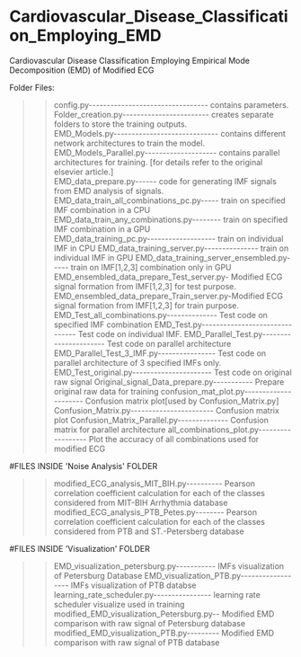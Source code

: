 # Cardiovascular_Disease_Classification_Employing_EMD
Cardiovascular Disease Classification Employing Empirical Mode Decomposition (EMD) of Modified ECG

Folder Files:
>>config.py--------------------------------- contains parameters.<br />
>>Folder_creation.py------------------------ creates separate folders to store the training outputs.<br />
>>EMD_Models.py----------------------------- contains different network architectures to train the model.<br />
>>EMD_Models_Parallel.py-------------------- contains parallel architectures for training. [for details refer to the original elsevier article.]<br />
>>EMD_data_prepare.py------ code for generating IMF signals from EMD analysis of signals.<br />
>>EMD_data_train_all_combinations_pc.py----- train on specified IMF combination in a CPU<br />
>>EMD_data_train_any_combinations.py-------- train on specified IMF combination in a GPU<br />
>>EMD_data_training_pc.py------------------- train on individual IMF in CPU
>>EMD_data_training_server.py--------------- train on individual IMF in GPU
>>EMD_data_training_server_ensembled.py----- train on IMF[1,2,3] combination only in GPU
>>EMD_ensembled_data_prepare_Test_server.py- Modified ECG signal formation from IMF[1,2,3] for test purpose.
>>EMD_ensembled_data_prepare_Train_server.py-Modified ECG signal formation from IMF[1,2,3] for train purpose.
>>EMD_Test_all_combinations.py-------------- Test code on specified IMF combination
>>EMD_Test.py------------------------------- Test code on individual IMF.
>>EMD_Parallel_Test.py---------------------- Test code on parallel architecture
>>EMD_Parallel_Test_3_IMF.py---------------- Test code on parallel architecture of 3 specified IMFs only.
>>EMD_Test_original.py---------------------- Test code on original raw signal
>>Original_signal_Data_prepare.py----------- Prepare original raw data for training
>>confusion_mat_plot.py--------------------- Confusion matrix plot[used by Confusion_Matrix.py]
>>Confusion_Matrix.py----------------------- Confusion matrix plot
>>Confusion_Matrix_Parallel.py-------------- Confusion matrix for parallel architecture
>>all_combinations_plot.py------------------ Plot the accuracy of all combinations used for modified ECG

#FILES INSIDE 'Noise Analysis' FOLDER
>>modified_ECG_analysis_MIT_BIH.py---------- Pearson correlation coefficient calculation for each of the classes considered from MIT-BIH Arrhythmia database
>>modified_ECG_analysis_PTB_Petes.py-------- Pearson correlation coefficient calculation for each of the classes considered from PTB and ST.-Petersberg database

#FILES INSIDE 'Visualization' FOLDER
>>EMD_visualization_petersburg.py----------- IMFs visualization of Petersburg Database
>>EMD_visualization_PTB.py------------------ IMFs visualization of PTB databse
>>learning_rate_scheduler.py---------------- learning rate scheduler visualize used in training
>>modified_EMD_visualization_Petersburg.py-- Modified EMD comparison with raw signal of Petersburg database
>>modified_EMD_visualization_PTB.py--------- Modified EMD comparison with raw signal of PTB database



